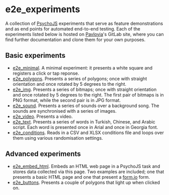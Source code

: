 # e2e_experiments
A collection of [PsychoJS](https://github.com/psychopy/psychojs) experiments that serve as feature demonstrations and as end points for automated end-to-end testing. 
Each of the experiments listed below is hosted on [Pavlovia](https://pavlovia.org/)'s GitLab site, where you can find further documentation and clone them for your own purposes.

## Basic experiments
* [e2e_minimal](https://gitlab.pavlovia.org/tpronk/e2e_minimal). A minimal experiment: it presents a white square and registers a click or tap reponse.
* [e2e_polygons](https://gitlab.pavlovia.org/tpronk/e2e_polygons). Presents a series of polygons; once with straight orientation and once rotated by 5 degrees to the right.
* [e2e_img](https://gitlab.pavlovia.org/tpronk/e2e_img). Presents a series of bitmaps; once with straight orientation and once rotated by 5 degrees to the right. The first pair of bitmaps is in PNG format, while the second pair is in JPG format.
* [e2e_sound](https://gitlab.pavlovia.org/tpronk/e2e_sound). Presents a series of sounds over a background song. The sounds are synchronised with a series of images.
* [e2e_video](https://gitlab.pavlovia.org/tpronk/e2e_video). Presents a video. 
* [e2e_text](https://gitlab.pavlovia.org/tpronk/e2e_text). Presents a series of words in Turkish, Chinese, and Arabic script. Each word is presented once in Arial and once in Georgia font.
* [e2e_conditions](https://gitlab.pavlovia.org/tpronk/e2e_conditions). Reads in a CSV and XLSX conditions file and loops over them using various randomisation settings.

## Advanced experiments
* [e2e_embed_html](https://gitlab.pavlovia.org/tpronk/e2e_embed_html). Embeds an HTML web page in a PsychoJS task and stores data collected via this page. Two examples are included; one that presents a basic HTML page and one that present a [form.io](https://formio.github.io/formio.js/) form.
* [e2e_buttons](https://gitlab.pavlovia.org/tpronk/e2e_buttons). Presents a couple of polygons that light up when clicked on.
